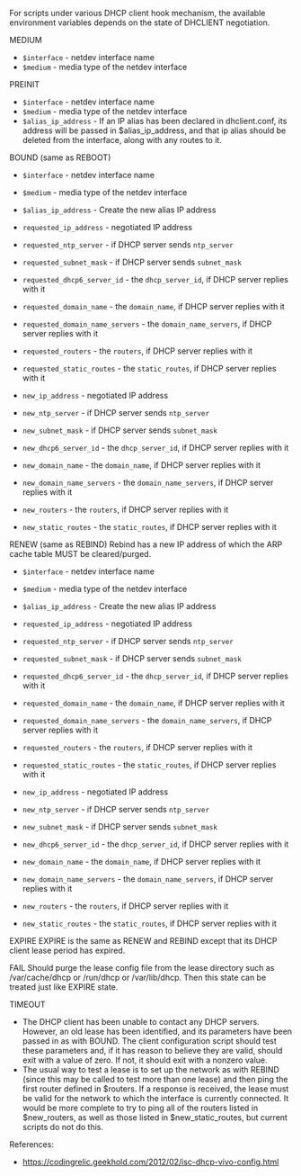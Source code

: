

For scripts under various DHCP client hook mechanism, the available
environment variables depends on the state of DHCLIENT negotiation.


MEDIUM
  - `$interface` - netdev interface name
  - `$medium` - media type of the netdev interface

PREINIT
  - `$interface` - netdev interface name
  - `$medium` - media type of the netdev interface
  - `$alias_ip_address` - If an IP alias has been declared in dhclient.conf, its address will be passed in $alias_ip_address, and that ip alias should be deleted from the interface, along with any routes to it.

BOUND (same as REBOOT)
  - `$interface` - netdev interface name
  - `$medium` - media type of the netdev interface
  - `$alias_ip_address` - Create the new alias IP address
  - `requested_ip_address` - negotiated IP address
  - `requested_ntp_server` - if DHCP server sends `ntp_server`
  - `requested_subnet_mask` - if DHCP server sends `subnet_mask`
  - `requested_dhcp6_server_id` - the `dhcp_server_id`, if DHCP server replies with it
  - `requested_domain_name` - the `domain_name`, if DHCP server replies with it
  - `requested_domain_name_servers` - the `domain_name_servers`, if DHCP server replies with it
  - `requested_routers` - the `routers`, if DHCP server replies with it
  - `requested_static_routes` - the `static_routes`, if DHCP server replies with it

  - `new_ip_address` - negotiated IP address
  - `new_ntp_server` - if DHCP server sends `ntp_server`
  - `new_subnet_mask` - if DHCP server sends `subnet_mask`
  - `new_dhcp6_server_id` - the `dhcp_server_id`, if DHCP server replies with it
  - `new_domain_name` - the `domain_name`, if DHCP server replies with it
  - `new_domain_name_servers` - the `domain_name_servers`, if DHCP server replies with it
  - `new_routers` - the `routers`, if DHCP server replies with it
  - `new_static_routes` - the `static_routes`, if DHCP server replies with it

RENEW (same as REBIND)
Rebind has a new IP address of which the ARP cache table MUST be cleared/purged.
  - `$interface` - netdev interface name
  - `$medium` - media type of the netdev interface
  - `$alias_ip_address` - Create the new alias IP address
  - `requested_ip_address` - negotiated IP address
  - `requested_ntp_server` - if DHCP server sends `ntp_server`
  - `requested_subnet_mask` - if DHCP server sends `subnet_mask`
  - `requested_dhcp6_server_id` - the `dhcp_server_id`, if DHCP server replies with it
  - `requested_domain_name` - the `domain_name`, if DHCP server replies with it
  - `requested_domain_name_servers` - the `domain_name_servers`, if DHCP server replies with it
  - `requested_routers` - the `routers`, if DHCP server replies with it
  - `requested_static_routes` - the `static_routes`, if DHCP server replies with it

  - `new_ip_address` - negotiated IP address
  - `new_ntp_server` - if DHCP server sends `ntp_server`
  - `new_subnet_mask` - if DHCP server sends `subnet_mask`
  - `new_dhcp6_server_id` - the `dhcp_server_id`, if DHCP server replies with it
  - `new_domain_name` - the `domain_name`, if DHCP server replies with it
  - `new_domain_name_servers` - the `domain_name_servers`, if DHCP server replies with it
  - `new_routers` - the `routers`, if DHCP server replies with it
  - `new_static_routes` - the `static_routes`, if DHCP server replies with it

EXPIRE
EXPIRE is the same as RENEW and REBIND except that its DHCP client lease period has expired.

FAIL
Should purge the lease config file from the lease directory such as /var/cache/dhcp or /run/dhcp or /var/lib/dhcp.  Then this state can be treated just like
EXPIRE state.

TIMEOUT
- The DHCP client has been unable to contact any DHCP servers. However, an old lease has been identified, and its parameters have been passed in as with BOUND. The client configuration script should test these parameters and, if it has reason to believe they are valid, should exit with a value of zero. If not, it should exit with a nonzero value.
- The usual way to test a lease is to set up the network as with REBIND (since this may be called to test more than one lease) and then ping the first router defined in $routers. If a response is received, the lease must be valid for the network to which the interface is currently connected. It would be more complete to try to ping all of the routers listed in $new_routers, as well as those listed in $new_static_routes, but current scripts do not do this.


References:

- https://codingrelic.geekhold.com/2012/02/isc-dhcp-vivo-config.html
